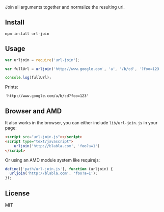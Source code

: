 Join all arguments together and normalize the resulting url.

## Install

~~~
npm install url-join
~~~

## Usage

~~~javascript
var urljoin = require('url-join');

var fullUrl = urljoin('http://www.google.com', 'a', '/b/cd', '?foo=123');

console.log(fullUrl);

~~~

Prints:

~~~
'http://www.google.com/a/b/cd?foo=123'
~~~

## Browser and AMD

It also works in the browser, you can either include ```lib/url-join.js``` in your page:

~~~html
<script src="url-join.js"></script>
<script type="text/javascript">
	urljoin('http://blabla.com', 'foo?a=1')
</script>
~~~

Or using an AMD module system like requirejs:

~~~javascript
define(['path/url-join.js'], function (urljoin) {
  urljoin('http://blabla.com', 'foo?a=1');
});
~~~

## License

MIT